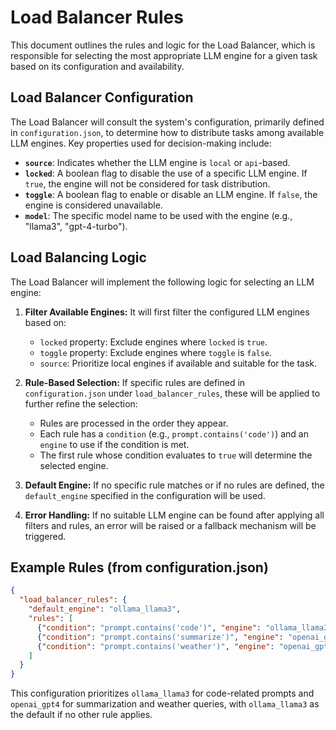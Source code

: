 # Load Balancer Rules

This document outlines the rules and logic for the Load Balancer, which is responsible for selecting the most appropriate LLM engine for a given task based on its configuration and availability.

## Load Balancer Configuration

The Load Balancer will consult the system's configuration, primarily defined in `configuration.json`, to determine how to distribute tasks among available LLM engines. Key properties used for decision-making include:

*   **`source`**: Indicates whether the LLM engine is `local` or `api`-based.
*   **`locked`**: A boolean flag to disable the use of a specific LLM engine. If `true`, the engine will not be considered for task distribution.
*   **`toggle`**: A boolean flag to enable or disable an LLM engine. If `false`, the engine is considered unavailable.
*   **`model`**: The specific model name to be used with the engine (e.g., "llama3", "gpt-4-turbo").

## Load Balancing Logic

The Load Balancer will implement the following logic for selecting an LLM engine:

1.  **Filter Available Engines:** It will first filter the configured LLM engines based on:
    *   `locked` property: Exclude engines where `locked` is `true`.
    *   `toggle` property: Exclude engines where `toggle` is `false`.
    *   `source`: Prioritize local engines if available and suitable for the task.

2.  **Rule-Based Selection:** If specific rules are defined in `configuration.json` under `load_balancer_rules`, these will be applied to further refine the selection:
    *   Rules are processed in the order they appear.
    *   Each rule has a `condition` (e.g., `prompt.contains('code')`) and an `engine` to use if the condition is met.
    *   The first rule whose condition evaluates to `true` will determine the selected engine.

3.  **Default Engine:** If no specific rule matches or if no rules are defined, the `default_engine` specified in the configuration will be used.

4.  **Error Handling:** If no suitable LLM engine can be found after applying all filters and rules, an error will be raised or a fallback mechanism will be triggered.

## Example Rules (from configuration.json)

```json
{
  "load_balancer_rules": {
    "default_engine": "ollama_llama3",
    "rules": [
      {"condition": "prompt.contains('code')", "engine": "ollama_llama3"},
      {"condition": "prompt.contains('summarize')", "engine": "openai_gpt4"},
      {"condition": "prompt.contains('weather')", "engine": "openai_gpt4"}
    ]
  }
}
```

This configuration prioritizes `ollama_llama3` for code-related prompts and `openai_gpt4` for summarization and weather queries, with `ollama_llama3` as the default if no other rule applies.
